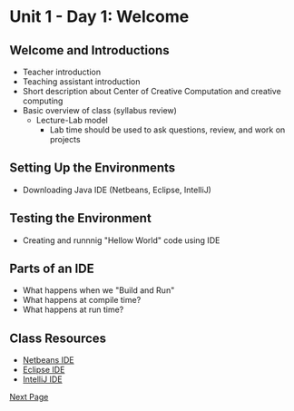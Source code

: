 # Unit 1 - Day 1: Welcome

## Welcome and Introductions
  * Teacher introduction
  * Teaching assistant introduction
  * Short description about Center of Creative Computation and creative computing
  * Basic overview of class (syllabus review)
    * Lecture-Lab model
      * Lab time should be used to ask questions, review, and work on projects

## Setting Up the Environments
  * Downloading Java IDE (Netbeans, Eclipse, IntelliJ)

## Testing the Environment
  * Creating and runnnig "Hellow World" code using IDE

## Parts of an IDE
  * What happens when we "Build and Run"
  * What happens at compile time?
  * What happens at run time?

## Class Resources
  * [Netbeans IDE](https://netbeans.org/)
  * [Eclipse IDE](https://eclipse.org/)
  * [IntelliJ IDE](https://www.jetbrains.com/idea/)

<span> <div width="device-width"> </div>

[Next Page](day2.md)

</span>
